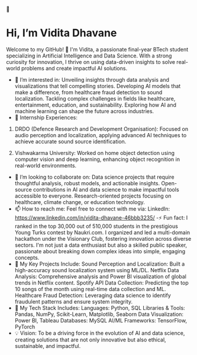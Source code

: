👋 
# Hi, I’m Vidita Dhavane
Welcome to my GitHub! 🚀 I'm Vidita, a passionate final-year BTech student specializing in Artificial Intelligence and Data Science. With a strong curiosity for innovation, I thrive on using data-driven insights to solve real-world problems and create impactful AI solutions.

- 👀 I’m interested in:
Unveiling insights through data analysis and visualizations that tell compelling stories.
Developing AI models that make a difference, from healthcare fraud detection to sound localization.
Tackling complex challenges in fields like healthcare, entertainment, education, and sustainability.
Exploring how AI and machine learning can shape the future across industries.
- 💼 Internship Experiences:
1. DRDO (Defence Research and Development Organisation):
Focused on audio perception and localization, applying advanced AI techniques to achieve accurate sound source identification.

2. Vishwakarma University:
Worked on home object detection using computer vision and deep learning, enhancing object recognition in real-world environments.

- 💞️ I’m looking to collaborate on:
Data science projects that require thoughtful analysis, robust models, and actionable insights.
Open-source contributions in AI and data science to make impactful tools accessible to everyone.
Research-oriented projects focusing on healthcare, climate change, or education technology.
- 📫 How to reach me:
Feel free to connect with me via:
LinkedIn: https://www.linkedin.com/in/vidita-dhavane-46bbb3235/
-⚡ Fun fact:
I ranked in the top 30,000 out of 510,000 students in the prestigious Young Turks contest by Naukri.com.
I organized and led a multi-domain hackathon under the Visionary Club, fostering innovation across diverse sectors.
I'm not just a data enthusiast but also a skilled public speaker, passionate about breaking down complex ideas into simple, engaging concepts.
- 🎯 My Key Projects Include:
Sound Perception and Localization: Built a high-accuracy sound localization system using ML/DL.
Netflix Data Analysis: Comprehensive analysis and Power BI visualization of global trends in Netflix content.
Spotify API Data Collection: Predicting the top 10 songs of the month using real-time data collection and ML.
Healthcare Fraud Detection: Leveraging data science to identify fraudulent patterns and ensure system integrity.
- 🔧 My Tech Stack Includes:
Languages: Python, SQL
Libraries & Tools: Pandas, NumPy, Scikit-Learn, Matplotlib, Seaborn
Data Visualization: Power BI, Tableau
Databases: MySQL
AI/ML Frameworks: TensorFlow, PyTorch
- 💡 Vision:
To be a driving force in the evolution of AI and data science, creating solutions that are not only innovative but also ethical, sustainable, and impactful.

